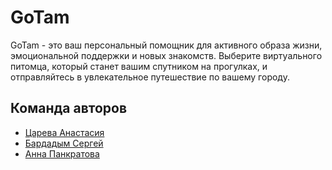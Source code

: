 # GoTam

GoTam - это ваш персональный помощник для активного образа жизни, эмоциональной поддержки и новых знакомств. Выберите виртуального питомца, который станет вашим спутником на прогулках, и отправляйтесь в увлекательное путешествие по вашему городу.

## Команда авторов

- [Царева Анастасия](https://github.com/aitokizu)
- [Бардадым Сергей](https://github.com/serpenttttt)
- [Анна Панкратова](https://github.com/iamDolorem)
